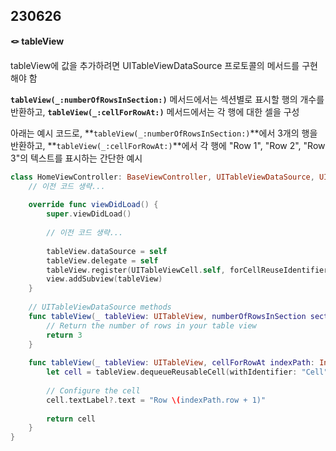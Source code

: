 ## 230626

**🪢 tableView**

tableView에 값을 추가하려면 UITableViewDataSource 프로토콜의 메서드를 구현해야 함

**`tableView(_:numberOfRowsInSection:)`** 메서드에서는 섹션별로 표시할 행의 개수를 반환하고, **`tableView(_:cellForRowAt:)`** 메서드에서는 각 행에 대한 셀을 구성

아래는 예시 코드로, **`tableView(_:numberOfRowsInSection:)`**에서 3개의 행을 반환하고, **`tableView(_:cellForRowAt:)`**에서 각 행에 "Row 1", "Row 2", "Row 3"의 텍스트를 표시하는 간단한 예시

```Swift
class HomeViewController: BaseViewController, UITableViewDataSource, UITableViewDelegate {
    // 이전 코드 생략...
    
    override func viewDidLoad() {
        super.viewDidLoad()
        
        // 이전 코드 생략...
        
        tableView.dataSource = self
        tableView.delegate = self
        tableView.register(UITableViewCell.self, forCellReuseIdentifier: "Cell")
        view.addSubview(tableView)
    }
    
    // UITableViewDataSource methods
    func tableView(_ tableView: UITableView, numberOfRowsInSection section: Int) -> Int {
        // Return the number of rows in your table view
        return 3
    }
    
    func tableView(_ tableView: UITableView, cellForRowAt indexPath: IndexPath) -> UITableViewCell {
        let cell = tableView.dequeueReusableCell(withIdentifier: "Cell", for: indexPath)
        
        // Configure the cell
        cell.textLabel?.text = "Row \(indexPath.row + 1)"
        
        return cell
    }
}

```